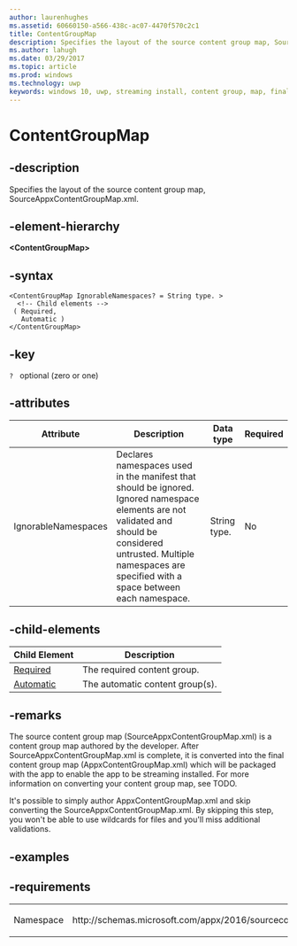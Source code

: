 ```yaml
---
author: laurenhughes
ms.assetid: 60660150-a566-438c-ac07-4470f570c2c1 
title: ContentGroupMap
description: Specifies the layout of the source content group map, SourceAppxContentGroupMap.xml.
ms.author: lahugh
ms.date: 03/29/2017
ms.topic: article
ms.prod: windows
ms.technology: uwp
keywords: windows 10, uwp, streaming install, content group, map, final content group, automatic content group
---
```


# ContentGroupMap

## -description
Specifies the layout of the source content group map, SourceAppxContentGroupMap.xml.

## -element-hierarchy
<b>&lt;ContentGroupMap&gt;</b>

## -syntax
```syntax
<ContentGroupMap IgnorableNamespaces? = String type. >
  <!-- Child elements -->
 ( Required, 
   Automatic )
</ContentGroupMap>
```

## -key
`?`    optional (zero or one)

## -attributes

| Attribute | Description | Data type | Required |
|-----------|-------------|-----------|----------|
| IgnorableNamespaces | Declares namespaces used in the manifest that should be ignored. Ignored namespace elements are not validated and should be considered untrusted. Multiple namespaces are specified with a space between each namespace. | String type. | No |

## -child-elements

| Child Element | Description |
|---------------|-------------|
| [Required](element-source-required.md) | The required content group. |
| [Automatic](element-source-automatic.md) | The automatic content group(s). |

## -remarks
The source content group map (SourceAppxContentGroupMap.xml) is a content group map authored by the developer. After SourceAppxContentGroupMap.xml is complete, it is converted into the final content group map (AppxContentGroupMap.xml) which will be packaged with the app to enable the app to be streaming installed. For more information on converting your content group map, see TODO. 

It's possible to simply author AppxContentGroupMap.xml and skip converting the SourceAppxContentGroupMap.xml. By skipping this step, you won't be able to use wildcards for files and you'll miss additional validations.

## -examples

## -requirements
<table>
<colgroup>
<col width="50%" />
<col width="50%" />
</colgroup>
<tbody>
<tr class="odd">
<td><p>Namespace</p></td>
<td><p>http://schemas.microsoft.com/appx/2016/sourcecontentgroupmap</p></td>
</tr>
</tbody>
</table>